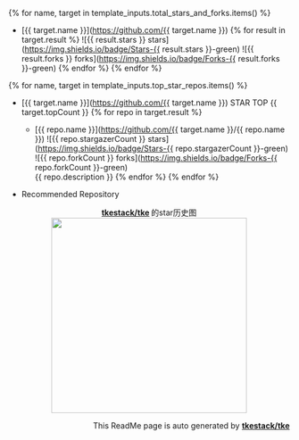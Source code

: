 {% for name, target in template_inputs.total_stars_and_forks.items() %}
+ [{{ target.name }}](https://github.com/{{ target.name }})
    {% for result in target.result %}
    ![{{ result.stars }} stars](https://img.shields.io/badge/Stars-{{ result.stars }}-green)
    ![{{ result.forks }} forks](https://img.shields.io/badge/Forks-{{ result.forks }}-green)
    {% endfor %}
{% endfor %}



{% for name, target in template_inputs.top_star_repos.items() %}
+ [{{ target.name }}](https://github.com/{{ target.name }}) STAR TOP {{ target.topCount }} 
    {% for repo in target.result %}
    + [{{ repo.name }}](https://github.com/{{ target.name }}/{{ repo.name }}) 
    ![{{ repo.stargazerCount }} stars](https://img.shields.io/badge/Stars-{{ repo.stargazerCount }}-green)
    ![{{ repo.forkCount }} forks](https://img.shields.io/badge/Forks-{{ repo.forkCount }}-green)  
    {{ repo.description }}
    {% endfor %}
{% endfor %}

+ Recommended Repository  
<p align="center">
      <strong>
        <a href="https://github.com/tkestack/tke" target="_blank">tkestack/tke</a>
      </strong>  的star历史图
  <br>
  <img src="https://raw.githubusercontent.com/ButterAndButterfly/GithubTools/master/{{ template_inputs.stars_history['tkestack/tke'].output }}" width="350px"></img>    
</p>

<p align="right">
      This ReadMe page is auto generated by 
      <strong>
        <a href="https://github.com/tkestack/tke" target="_blank">tkestack/tke</a><br>
      </strong>   
</p>
